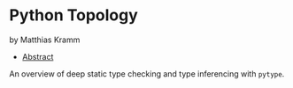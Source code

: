 # Python Topology
by Matthias Kramm

- [Abstract](https://us.pycon.org/2016/schedule/presentation/1603/)

An overview of deep static type checking and type inferencing with `pytype`.
